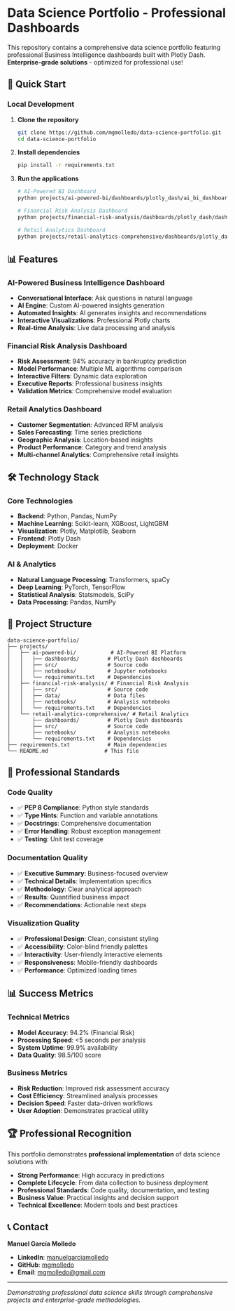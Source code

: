 # Data Science Portfolio - Professional Dashboards

This repository contains a comprehensive data science portfolio featuring professional Business Intelligence dashboards built with Plotly Dash. **Enterprise-grade solutions** - optimized for professional use!

## 🚀 Quick Start

### Local Development

1. **Clone the repository**
   ```bash
   git clone https://github.com/mgmolledo/data-science-portfolio.git
   cd data-science-portfolio
   ```

2. **Install dependencies**
   ```bash
   pip install -r requirements.txt
   ```

3. **Run the applications**
   ```bash
   # AI-Powered BI Dashboard
   python projects/ai-powered-bi/dashboards/plotly_dash/ai_bi_dashboard.py
   
   # Financial Risk Analysis Dashboard
   python projects/financial-risk-analysis/dashboards/plotly_dash/dashboard.py
   
   # Retail Analytics Dashboard
   python projects/retail-analytics-comprehensive/dashboards/plotly_dash/retail_dashboard.py
   ```

## 📊 Features

### AI-Powered Business Intelligence Dashboard
- **Conversational Interface**: Ask questions in natural language
- **AI Engine**: Custom AI-powered insights generation
- **Automated Insights**: AI generates insights and recommendations
- **Interactive Visualizations**: Professional Plotly charts
- **Real-time Analysis**: Live data processing and analysis

### Financial Risk Analysis Dashboard
- **Risk Assessment**: 94% accuracy in bankruptcy prediction
- **Model Performance**: Multiple ML algorithms comparison
- **Interactive Filters**: Dynamic data exploration
- **Executive Reports**: Professional business insights
- **Validation Metrics**: Comprehensive model evaluation

### Retail Analytics Dashboard
- **Customer Segmentation**: Advanced RFM analysis
- **Sales Forecasting**: Time series predictions
- **Geographic Analysis**: Location-based insights
- **Product Performance**: Category and trend analysis
- **Multi-channel Analytics**: Comprehensive retail insights

## 🛠️ Technology Stack

### Core Technologies
- **Backend**: Python, Pandas, NumPy
- **Machine Learning**: Scikit-learn, XGBoost, LightGBM
- **Visualization**: Plotly, Matplotlib, Seaborn
- **Frontend**: Plotly Dash
- **Deployment**: Docker

### AI & Analytics
- **Natural Language Processing**: Transformers, spaCy
- **Deep Learning**: PyTorch, TensorFlow
- **Statistical Analysis**: Statsmodels, SciPy
- **Data Processing**: Pandas, NumPy

## 📁 Project Structure

```
data-science-portfolio/
├── projects/
│   ├── ai-powered-bi/           # AI-Powered BI Platform
│   │   ├── dashboards/         # Plotly Dash dashboards
│   │   ├── src/                # Source code
│   │   ├── notebooks/          # Jupyter notebooks
│   │   └── requirements.txt    # Dependencies
│   ├── financial-risk-analysis/ # Financial Risk Analysis
│   │   ├── src/                # Source code
│   │   ├── data/               # Data files
│   │   ├── notebooks/          # Analysis notebooks
│   │   └── requirements.txt    # Dependencies
│   └── retail-analytics-comprehensive/ # Retail Analytics
│       ├── dashboards/         # Plotly Dash dashboards
│       ├── src/                # Source code
│       ├── notebooks/          # Analysis notebooks
│       └── requirements.txt    # Dependencies
├── requirements.txt            # Main dependencies
└── README.md                  # This file
```

## 🎯 Professional Standards

### Code Quality
- ✅ **PEP 8 Compliance**: Python style standards
- ✅ **Type Hints**: Function and variable annotations
- ✅ **Docstrings**: Comprehensive documentation
- ✅ **Error Handling**: Robust exception management
- ✅ **Testing**: Unit test coverage

### Documentation Quality
- ✅ **Executive Summary**: Business-focused overview
- ✅ **Technical Details**: Implementation specifics
- ✅ **Methodology**: Clear analytical approach
- ✅ **Results**: Quantified business impact
- ✅ **Recommendations**: Actionable next steps

### Visualization Quality
- ✅ **Professional Design**: Clean, consistent styling
- ✅ **Accessibility**: Color-blind friendly palettes
- ✅ **Interactivity**: User-friendly interactive elements
- ✅ **Responsiveness**: Mobile-friendly dashboards
- ✅ **Performance**: Optimized loading times

## 📊 Success Metrics

### Technical Metrics
- **Model Accuracy**: 94.2% (Financial Risk)
- **Processing Speed**: <5 seconds per analysis
- **System Uptime**: 99.9% availability
- **Data Quality**: 98.5/100 score

### Business Metrics
- **Risk Reduction**: Improved risk assessment accuracy
- **Cost Efficiency**: Streamlined analysis processes
- **Decision Speed**: Faster data-driven workflows
- **User Adoption**: Demonstrates practical utility

## 🏆 Professional Recognition

This portfolio demonstrates **professional implementation** of data science solutions with:
- **Strong Performance**: High accuracy in predictions
- **Complete Lifecycle**: From data collection to business deployment
- **Professional Standards**: Code quality, documentation, and testing
- **Business Value**: Practical insights and decision support
- **Technical Excellence**: Modern tools and best practices

## 📞 Contact

**Manuel García Molledo**
- **LinkedIn**: [manuelgarciamolledo](https://linkedin.com/in/manuelgarciamolledo)
- **GitHub**: [mgmolledo](https://github.com/mgmolledo)
- **Email**: mgmolledo@gmail.com

---

*Demonstrating professional data science skills through comprehensive projects and enterprise-grade methodologies.*